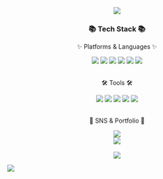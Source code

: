 <div align=center>
	<img src="https://capsule-render.vercel.app/api?type=waving&color=auto&height=200&section=header&text=nyulnyul's%20Github&fontSize=90" />	
</div>
<div align=center>
	<h3>📚 Tech Stack 📚</h3>
	<p>✨ Platforms & Languages ✨</p>
</div>
<div align="center">
  <img src="https://img.shields.io/badge/Flutter-02569B?style=flat&logo=flutter&logoColor=white"/>
	<img src="https://img.shields.io/badge/Java-007396?style=flat&logo=Conda-Forge&logoColor=white" />
 <img src="https://img.shields.io/badge/Firebase-FFCA28?style=flat&logo=firebase&logoColor=white"/> 
 <img src="https://img.shields.io/badge/Android-3DDC84?style=flat&logo=android&logoColor=white"/>
<img src="https://img.shields.io/badge/Kotlin-7F52FF?style=flat&logo=kotlin&logoColor=white"/>
<img src="https://img.shields.io/badge/MySQL-4479A1?style=flat&logo=mysql&logoColor=white"/> 
	

</div>
<br>
<div align=center>
	<p>🛠 Tools 🛠</p>
</div>
<div align=center>
  <img src="https://img.shields.io/badge/AndroidStudio-3DDC84?style=flat&logo=android&logoColor=white"/>
  <img src="https://img.shields.io/badge/IntelliJ IDEA-1E2A4E?style=flat&logo=intelliJ IDEA&logoColor=white"/>
	<img src="https://img.shields.io/badge/Eclipse%20IDE-2C2255?style=flat&logo=EclipseIDE&logoColor=white" />
	<img src="https://img.shields.io/badge/Visual%20Studio%20Code-007ACC?style=flat&logo=VisualStudioCode&logoColor=white" />
	<img src="https://img.shields.io/badge/GitHub-181717?style=flat&logo=GitHub&logoColor=white" />
</div>
<br>
<div align=center>
	<p>🎨 SNS & Portfolio 🎨</p>
</div>
<div align=center>
	<a href="https://www.instagram.com/nyulnyul_0">
    <img 
        src="http://img.shields.io/badge/-Instagram-black?style=flat&logo=Instagram&link=https://instagram.com/nyulnyul_0/"
        style="height : auto; margin-left : 15px; margin-right : 15px;"/>
</a> 
</div>
<div align=center>
	<img 
		src="https://github-readme-stats.vercel.app/api/top-langs/?username=nyulnyul&layout=compact">
	<br><br>
	<img 
		src="https://github-readme-stats.vercel.app/api?username=nyulnyul&show_icons=true">
</div>


![](./profile-3d-contrib/profile-gitblock.svg)
